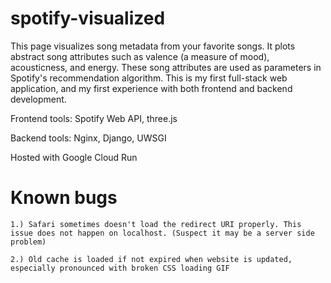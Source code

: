  

# spotify-visualized

This page visualizes song metadata from your favorite songs. It plots abstract song attributes such as valence (a measure of mood), acousticness, and energy. These song attributes are used as parameters in Spotify's recommendation algorithm. This is my first full-stack web application, and my first experience with both frontend and backend development.

Frontend tools: Spotify Web API, three.js

Backend tools: Nginx, Django, UWSGI

Hosted with Google Cloud Run


# Known bugs
```
1.) Safari sometimes doesn't load the redirect URI properly. This issue does not happen on localhost. (Suspect it may be a server side problem)

2.) Old cache is loaded if not expired when website is updated, especially pronounced with broken CSS loading GIF
```
